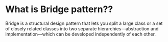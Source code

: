 # What is Bridge pattern??

Bridge is a structural design pattern that lets you split a large class or a set of closely related classes into two separate hierarchies—abstraction and implementation—which can be developed independently of each other.
